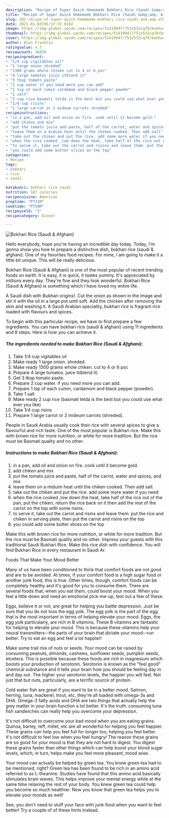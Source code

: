 ```yaml
---
description: "Recipe of Super Quick Homemade Bokhari Rice (Saudi &amp;amp; Afghani)"
title: "Recipe of Super Quick Homemade Bokhari Rice (Saudi &amp;amp; Afghani)"
slug: 202-recipe-of-super-quick-homemade-bokhari-rice-saudi-and-amp-afghani
date: 2021-01-03T05:57:37.610Z
image: https://img-global.cpcdn.com/recipes/51419947/751x532cq70/bokhari-rice-saudi-afghani-recipe-main-photo.jpg
thumbnail: https://img-global.cpcdn.com/recipes/51419947/751x532cq70/bokhari-rice-saudi-afghani-recipe-main-photo.jpg
cover: https://img-global.cpcdn.com/recipes/51419947/751x532cq70/bokhari-rice-saudi-afghani-recipe-main-photo.jpg
author: Alan Franklin
ratingvalue: 4.7
reviewcount: 36839
recipeingredient:
- "1/4 cup vigitables oil"
- "1 large onion shreded"
- "1300 grams whole chiken cut to 4 or 6 psc"
- "4 large tomatos juice itblend it"
- "3 tbsp tomato paste"
- "2 cup water if you need more you can add"
- "1 tsp of each cumin cardamom and black pepper powder"
- "1 salt"
- "2 cup rice basmati telda is the best but you could use what ever you like"
- "1/4 cup risins"
- "1 large carrot or 2 mideum carrots shreded"
recipeinstructions:
- "in a pan, add oil and onion on fire. cook until it become gold."
- "add chiken and mix"
- "put the tomato juice and paste, half of the carrot, water and spices, and mix"
- "leave them on a miduim heat until the chiken cooked. Then add salt"
- "take out the chiken and put the rice. add some more water if you need"
- "when the rice cooked ,low down the heat, take half of the rice out of the pan, put the chiken, return the rice back on it then add the rest of the carrot on the top with some risins."
- "to serve it, take out the carrot and risins and leave them. put the rice and chiken in serving plate, then put the carrot and risins on the top"
- "you could add some butter slices on the top"
categories:
- Recipe
tags:
- bokhari
- rice
- saudi

katakunci: bokhari rice saudi 
nutrition: 187 calories
recipecuisine: American
preptime: "PT31M"
cooktime: "PT59M"
recipeyield: "3"
recipecategory: Dinner

---
```



![Bokhari Rice (Saudi &amp; Afghani)](https://img-global.cpcdn.com/recipes/51419947/751x532cq70/bokhari-rice-saudi-afghani-recipe-main-photo.jpg)

Hello everybody, hope you're having an incredible day today. Today, I'm gonna show you how to prepare a distinctive dish, bokhari rice (saudi &amp; afghani). One of my favorites food recipes. For mine, I am going to make it a little bit unique. This will be really delicious.

Bokhari Rice (Saudi &amp; Afghani) is one of the most popular of recent trending foods on earth. It is easy, it is quick, it tastes yummy. It's appreciated by millions every day. They're fine and they look wonderful. Bokhari Rice (Saudi &amp; Afghani) is something which I have loved my entire life.

A Saudi dish with Bukhari origins!. Cut the onion as shown in the image and stir it with the oil in a large pot until soft. Add the chicken after removing the skin and washing it. A Saudi Arabian speciality, bukhari rice is fragrant rice loaded with flavours and spices.


To begin with this particular recipe, we have to first prepare a few ingredients. You can have bokhari rice (saudi &amp; afghani) using 11 ingredients and 8 steps. Here is how you can achieve it.

<!--inarticleads1-->

##### The ingredients needed to make Bokhari Rice (Saudi &amp; Afghani):

1. Take 1/4 cup vigitables oil
1. Make ready 1 large onion. shreded.
1. Make ready 1300 grams whole chiken. cut to 4 or 6 psc
1. Prepare 4 large tomatos. juice it(blend it)
1. Get 3 tbsp tomato paste.
1. Prepare 2 cup water. if you need more you can add.
1. Prepare 1 tsp of each cumin, cardamom and black pepper (powder).
1. Take 1 salt
1. Make ready 2 cup rice (basmati telda is the best but you could use what ever you like)
1. Take 1/4 cup risins
1. Prepare 1 large carrot or 2 mideum carrots (shreded).


People in Saudi Arabia usually cook their rice with several spices to give a flavourful and rich taste. One of the most popular is Bukhari rice. Make this with brown rice for more nutrition, or white for more tradition. But the rice must be Basmati quality and no other. 

<!--inarticleads2-->

##### Instructions to make Bokhari Rice (Saudi &amp; Afghani):

1. in a pan, add oil and onion on fire. cook until it become gold.
1. add chiken and mix
1. put the tomato juice and paste, half of the carrot, water and spices, and mix
1. leave them on a miduim heat until the chiken cooked. Then add salt
1. take out the chiken and put the rice. add some more water if you need
1. when the rice cooked ,low down the heat, take half of the rice out of the pan, put the chiken, return the rice back on it then add the rest of the carrot on the top with some risins.
1. to serve it, take out the carrot and risins and leave them. put the rice and chiken in serving plate, then put the carrot and risins on the top
1. you could add some butter slices on the top


Make this with brown rice for more nutrition, or white for more tradition. But the rice must be Basmati quality and no other. Impress your guests with this traditional Saudi Bukhari Rice. Make this rice dish with confidence. You will find Bukhari Rice in every restaurant in Saudi Ar. 

Foods That Make Your Mood Better


Many of us have been conditioned to think that comfort foods are not good and are to be avoided. At times, if your comfort food is a high sugar food or another junk food, this is true. Other times, though, comfort foods can be completely healthy and it's good for you to consume them. There are several foods that, when you eat them, could boost your mood. When you feel a little down and need an emotional pick-me-up, test out a few of these.

Eggs, believe it or not, are great for helping you battle depression. Just be sure that you do not toss the egg yolk. The egg yolk is the part of the egg that is the most important in terms of helping elevate your mood. Eggs, the egg yolk particularly, are rich in B vitamins. These B vitamins are fantastic for helping to elevate your mood. This is because these vitamins help your neural transmitters--the parts of your brain that dictate your mood--run better. Try to eat an egg and feel a lot happier!

Make some trail mix of nuts or seeds. Your mood can be raised by consuming peanuts, almonds, cashews, sunflower seeds, pumpkin seeds, etcetera. This is possible because these foods are rich in magnesium which boosts your production of serotonin. Serotonin is known as the "feel good" chemical substance and it tells your brain how you should be feeling day in and day out. The higher your serotonin levels, the happier you will feel. Not just that but nuts, particularly, are a terrific source of protein.

Cold water fish are great if you want to be in a better mood. Salmon, herring, tuna, mackerel, trout, etc, they're all loaded with omega-3s and DHA. Omega-3 fatty acids and DHA are two things that actually help the grey matter in your brain function a lot better. It's the truth: consuming tuna fish sandwiches can really help you overcome your depression. 

It's not difficult to overcome your bad mood when you are eating grains. Quinoa, barley, teff, millet, etc are all wonderful for helping you feel happier. These grains can help you feel full for longer too, helping you feel better. It's not difficult to feel low when you feel hungry! The reason these grains are so good for your mood is that they are not hard to digest. You digest these grains faster than other things which can help boost your blood sugar levels, which, in turn, helps make you feel more pleasant, mood wise.

Your mood can actually be helped by green tea. You knew green tea had to be mentioned, right? Green tea has been found to be rich in an amino acid referred to as L-theanine. Studies have found that this amino acid basically stimulates brain waves. This helps improve your mental energy while at the same time relaxing the rest of your body. You knew green tea could help you become so much healthier. Now you know that green tea helps you to elevate your moods as well!

See, you don't need to stuff your face with junk food when you want to feel better! Try  a  couple of  of  these  hints  instead.

